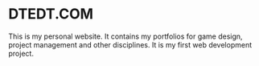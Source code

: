 # DTEDT.COM

This is my personal website. It contains my portfolios for game design, project management and other disciplines. It is my first web development project.
